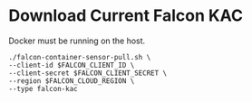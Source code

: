 # Download Current Falcon KAC

Docker must be running on the host.

```shell
./falcon-container-sensor-pull.sh \
--client-id $FALCON_CLIENT_ID \
--client-secret $FALCON_CLIENT_SECRET \
--region $FALCON_CLOUD_REGION \
--type falcon-kac
```

